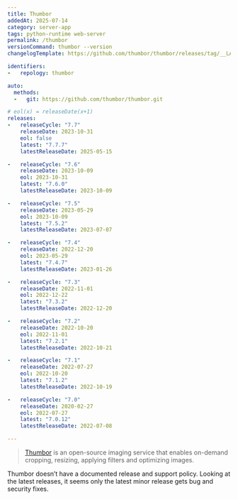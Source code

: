 ```yaml
---
title: Thumbor
addedAt: 2025-07-14
category: server-app
tags: python-runtime web-server
permalink: /thumbor
versionCommand: thumbor --version
changelogTemplate: https://github.com/thumbor/thumbor/releases/tag/__LATEST__

identifiers:
-   repology: thumbor

auto:
  methods:
  -   git: https://github.com/thumbor/thumbor.git

# eol(x) = releaseDate(x+1)
releases:
-   releaseCycle: "7.7"
    releaseDate: 2023-10-31
    eol: false
    latest: "7.7.7"
    latestReleaseDate: 2025-05-15

-   releaseCycle: "7.6"
    releaseDate: 2023-10-09
    eol: 2023-10-31
    latest: "7.6.0"
    latestReleaseDate: 2023-10-09

-   releaseCycle: "7.5"
    releaseDate: 2023-05-29
    eol: 2023-10-09
    latest: "7.5.2"
    latestReleaseDate: 2023-07-07

-   releaseCycle: "7.4"
    releaseDate: 2022-12-20
    eol: 2023-05-29
    latest: "7.4.7"
    latestReleaseDate: 2023-01-26

-   releaseCycle: "7.3"
    releaseDate: 2022-11-01
    eol: 2022-12-22
    latest: "7.3.2"
    latestReleaseDate: 2022-12-20

-   releaseCycle: "7.2"
    releaseDate: 2022-10-20
    eol: 2022-11-01
    latest: "7.2.1"
    latestReleaseDate: 2022-10-21

-   releaseCycle: "7.1"
    releaseDate: 2022-07-27
    eol: 2022-10-20
    latest: "7.1.2"
    latestReleaseDate: 2022-10-19

-   releaseCycle: "7.0"
    releaseDate: 2020-02-27
    eol: 2022-07-27
    latest: "7.0.12"
    latestReleaseDate: 2022-07-08

---
```


> [Thumbor](https://www.thumbor.org/) is an open-source imaging service that enables on-demand
> cropping, resizing, applying filters and optimizing images.

Thumbor doesn’t have a documented release and support policy.
Looking at the latest releases, it seems only the latest minor release gets bug and security fixes.
